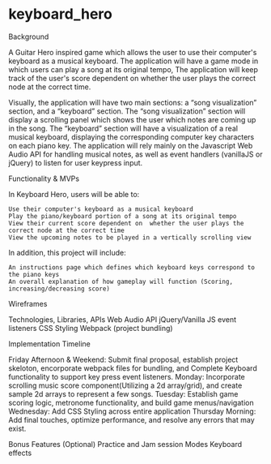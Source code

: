 # keyboard_hero

Background

  A Guitar Hero inspired game which allows the user to use their computer's keyboard as a musical keyboard. The application will have a game mode in which users can play a song at its original tempo, 
  The application will keep track of the user's score dependent on whether the user plays the correct node at the correct time.  

  Visually, the application will have two main sections: a “song visualization” section, and a “keyboard” section. The “song visualization” section will display a scrolling panel which shows 
  the user which notes are coming up in the song. The “keyboard” section will have a visualization of a real musical keyboard, displaying the corresponding computer key characters on each piano key.
  The application will rely mainly on the Javascript Web Audio API for handling musical notes, as well as event handlers (vanillaJS or jQuery) to listen for user keypress input.


Functionality & MVPs

  In Keyboard Hero, users will be able to:

    Use their computer's keyboard as a musical keyboard
    Play the piano/keyboard portion of a song at its original tempo
    View their current score dependent on  whether the user plays the correct node at the correct time
    View the upcoming notes to be played in a vertically scrolling view

  In addition, this project will include:

    An instructions page which defines which keyboard keys correspond to the piano keys
    An overall explanation of how gameplay will function (Scoring, increasing/decreasing score)

Wireframes


Technologies, Libraries, APIs
  Web Audio API
  jQuery/Vanilla JS event listeners
  CSS Styling
  Webpack (project bundling)

Implementation Timeline

  Friday Afternoon & Weekend: Submit final proposal, establish project skeloton, encorporate webpack files for bundling, and Complete Keyboard functionality to support key press event listeners.
  Monday: Incorporate scrolling music score component(Utilizing a 2d array/grid), and create sample 2d arrays to represent a few songs.
  Tuesday: Establish game scoring logic, metronome functionality, and build game menus/navigation
  Wednesday: Add CSS Styling across entire application
  Thursday Morning: Add final touches, optimize performance, and resolve any errors that may exist.

Bonus Features (Optional)
  Practice and Jam session Modes
  Keyboard effects
